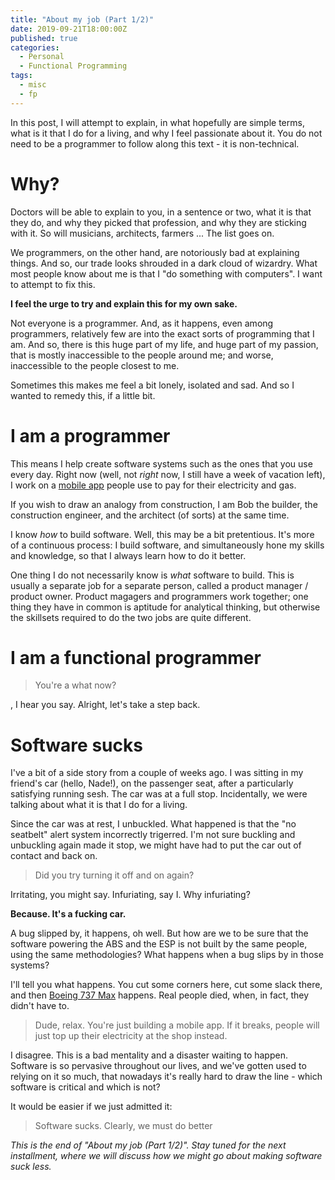 ```yaml
---
title: "About my job (Part 1/2)"
date: 2019-09-21T18:00:00Z
published: true
categories:
  - Personal
  - Functional Programming
tags:
  - misc
  - fp
---
```


In this post, I will attempt to explain, in what hopefully are simple terms, what is it that I do for a living, and why I feel passionate about it. You do not need to be a programmer to follow along this text - it is non-technical.

# Why?

Doctors will be able to explain to you, in a sentence or two, what it is that they do, and why they picked that profession, and why they are sticking with it. So will musicians, architects, farmers ... The list goes on.

We programmers, on the other hand, are notoriously bad at explaining things. And so, our trade looks shrouded in a dark cloud of wizardry. What most people know about me is that I "do something with computers". I want to attempt to fix this.

**I feel the urge to try and explain this for my own sake.**

Not everyone is a programmer. And, as it happens, even among programmers, relatively few are into the exact sorts of programming that I am.
And so, there is this huge part of my life, and huge part of my passion, that is mostly inaccessible to the people around me; and worse,  inaccessible to the people closest to me.

Sometimes this makes me feel a bit lonely, isolated and sad. And so I wanted to remedy this, if a little bit.

# I am a programmer

This means I help create software systems such as the ones that you use every day. Right now (well, not *right* now, I still have a week of vacation left), I work on a [mobile app](https://www.boostpower.co.uk) people use to pay for their electricity and gas.

If you wish to draw an analogy from construction, I am Bob the builder, the construction engineer, and the architect (of sorts) at the same time.

I know *how* to build software. Well, this may be a bit pretentious. It's more of a continuous process: I build software, and simultaneously hone my skills and knowledge, so that I always learn how to do it better.

One thing I do not necessarily know is *what* software to build. This is usually a separate job for a separate person, called a product manager / product owner. Product magagers and programmers work together; one thing they have in common is aptitude for analytical thinking, but otherwise the skillsets required to do the two jobs are quite different.
 

# I am a functional programmer

> You're a what now?

, I hear you say. Alright, let's take a step back.

# Software sucks

I've a bit of a side story from a couple of weeks ago. I was sitting in my friend's car (hello, Nade!), on the passenger seat, after a particularly satisfying running sesh. The car was at a full stop. Incidentally, we were talking about what it is that I do for a living.

Since the car was at rest, I unbuckled. What happened is that the "no seatbelt" alert system incorrectly trigerred. I'm not sure buckling and unbuckling again made it stop, we might have had to put the car out of contact and back on.

> Did you try turning it off and on again?

Irritating, you might say. Infuriating, say I. Why infuriating?

**Because. It's a fucking car.**

A bug slipped by, it happens, oh well. But how are we to be sure that the software powering the ABS and the ESP is not built by the same people, using the same methodologies? What happens when a bug slips by in those systems?

I'll tell you what happens. You cut some corners here, cut some slack there, and then [Boeing 737 Max](https://en.wikipedia.org/wiki/Boeing_737_MAX_groundings) happens. Real people died, when, in fact, they didn't have to.

> Dude, relax. You're just building a mobile app. If it breaks, people will just top up their electricity at the shop instead.

I disagree. This is a bad mentality and a disaster waiting to happen.
Software is so pervasive throughout our lives, and we've gotten used to relying on it so much, that nowadays it's really hard to draw the line - which software is critical and which is not?

It would be easier if we just admitted it:

> Software sucks. Clearly, we must do better


*This is the end of  "About my job (Part 1/2)". Stay tuned for the next installment, where we will discuss how we might go about making software suck less.*


